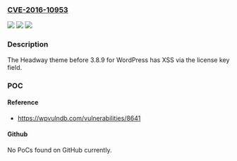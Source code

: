 ### [CVE-2016-10953](https://cve.mitre.org/cgi-bin/cvename.cgi?name=CVE-2016-10953)
![](https://img.shields.io/static/v1?label=Product&message=n%2Fa&color=blue)
![](https://img.shields.io/static/v1?label=Version&message=n%2Fa&color=blue)
![](https://img.shields.io/static/v1?label=Vulnerability&message=n%2Fa&color=brighgreen)

### Description

The Headway theme before 3.8.9 for WordPress has XSS via the license key field.

### POC

#### Reference
- https://wpvulndb.com/vulnerabilities/8641

#### Github
No PoCs found on GitHub currently.

